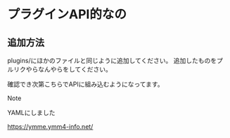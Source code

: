 # プラグインAPI的なの

## 追加方法
plugins/にほかのファイルと同じように追加してください。
追加したものをプルリクやらなんやらをしてください。

確認でき次第こちらでAPIに組み込むようになってます。

> [!NOTE]
> YAMLにしました

https://ymme.ymm4-info.net/
